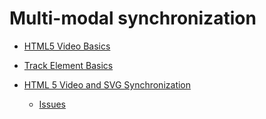 # Multi-modal synchronization

* [HTML5 Video Basics](http://www.html5rocks.com/en/tutorials/video/basics/)

* [Track Element Basics](http://www.html5rocks.com/en/tutorials/track/basics/)

* [HTML 5 Video and SVG Synchronization](http://concolato.wp.mines-telecom.fr/2012/06/18/html-5-video-and-svg-graphics-synchronization/)

  * [Issues](http://www.w3.org/Graphics/SVG/WG/wiki/SVGStreaming#Overlaying_SVG_synchronously_on_top_of_a_video)
